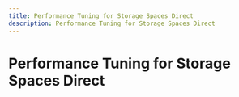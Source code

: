 ```yaml
---
title: Performance Tuning for Storage Spaces Direct
description: Performance Tuning for Storage Spaces Direct
---
```


# Performance Tuning for Storage Spaces Direct 